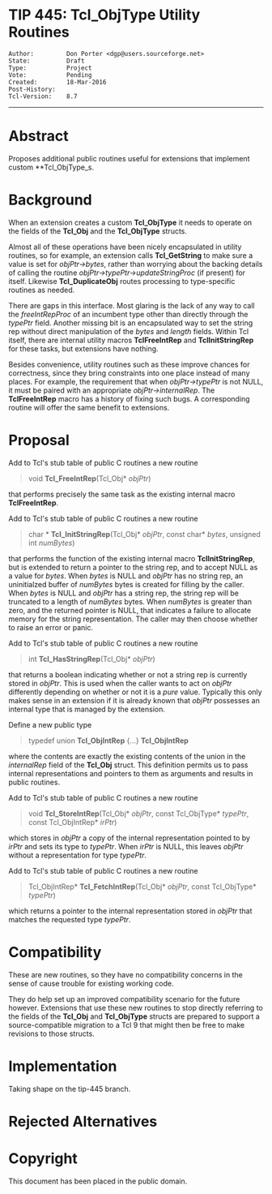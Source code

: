 # TIP 445: Tcl_ObjType Utility Routines
	Author:         Don Porter <dgp@users.sourceforge.net>
	State:          Draft
	Type:           Project
	Vote:           Pending
	Created:        18-Mar-2016
	Post-History:   
	Tcl-Version:	8.7
-----

# Abstract

Proposes additional public routines useful for extensions that implement
custom **Tcl\_ObjType_s.

# Background

When an extension creates a custom **Tcl\_ObjType** it needs to operate on the fields of the **Tcl\_Obj** and the **Tcl\_ObjType** structs.

Almost all of these operations have been nicely encapsulated in utility routines, so for example, an extension calls **Tcl\_GetString** to make sure a value is set for _objPtr->bytes_, rather than worrying about the backing details of calling the routine _objPtr->typePtr->updateStringProc_ \(if present\) for itself.  Likewise **Tcl\_DuplicateObj** routes processing to type-specific routines as needed.

There are gaps in this interface.  Most glaring is the lack of any way to call the _freeIntRepProc_ of an incumbent type other than directly through the _typePtr_ field.  Another missing bit is an encapsulated way to set the string rep without direct manipulation of the _bytes_ and _length_ fields.  Within Tcl itself, there are internal utility macros **TclFreeIntRep** and **TclInitStringRep** for these tasks, but extensions have nothing.

Besides convenience, utility routines such as these improve chances for correctness, since they bring constraints into one place instead of many places.  For example, the requirement that when _objPtr->typePtr_ is not NULL, it must be paired with an appropriate _objPtr->internalRep_.  The **TclFreeIntRep** macro has a history of fixing such bugs.  A corresponding routine will offer the same benefit to extensions.

# Proposal

Add to Tcl's stub table of public C routines a new routine

 > void **Tcl\_FreeIntRep**\(Tcl\_Obj\* _objPtr_\)

that performs precisely the same task as the existing internal
macro **TclFreeIntRep**.

Add to Tcl's stub table of public C routines a new routine 

 > char \* **Tcl\_InitStringRep**\(Tcl\_Obj\* _objPtr_, const char\* _bytes_, unsigned int _numBytes_\)

that performs the function of the existing internal
macro **TclInitStringRep**, but is extended to return a pointer to the
string rep, and to accept NULL as a value for _bytes_.  When _bytes_ is
NULL and _objPtr_ has no string rep, an uninitialzed buffer
of _numBytes_ bytes is created for filling by the caller.
When _bytes_ is NULL and _objPtr_ has a string rep, the string rep will
be truncated to a length of _numBytes_ bytes.  When _numBytes_ is 
greater than zero, and the returned pointer is NULL, that indicates a
failure to allocate memory for the string representation.  The caller
may then choose whether to raise an error or panic.

Add to Tcl's stub table of public C routines a new routine 

 > int **Tcl\_HasStringRep**\(Tcl\_Obj\* _objPtr_\)

that returns a boolean indicating whether or not a string rep
is currently stored in _objPtr_.  This is used when the caller
wants to act on _objPtr_ differently depending on whether or
not it is a _pure_ value.  Typically this only makes sense in
an extension if it is already known that _objPtr_ possesses
an internal type that is managed by the extension.

Define a new public type

 > typedef union **Tcl\_ObjIntRep** \{...\} **Tcl\_ObjIntRep**

where the contents are exactly the existing contents of the union
in the _internalRep_ field of the **Tcl\_Obj** struct.  This definition
permits us to pass internal representations and pointers to them as
arguments and results in public routines.

Add to Tcl's stub table of public C routines a new routine 

 > void **Tcl\_StoreIntRep**\(Tcl\_Obj\* _objPtr_, const Tcl\_ObjType\* _typePtr_, const Tcl\_ObjIntRep\* _irPtr_\)

which stores in _objPtr_ a copy of the internal representation pointed
to by _irPtr_ and sets its type to _typePtr_.  When _irPtr_ is NULL,
this leaves _objPtr_ without a representation for type _typePtr_.

Add to Tcl's stub table of public C routines a new routine 

 > Tcl\_ObjIntRep\* **Tcl\_FetchIntRep**\(Tcl\_Obj\* _objPtr_, const Tcl\_ObjType\* _typePtr_\)

which returns a pointer to the internal representation stored
in _objPtr_ that matches the requested type _typePtr_.

# Compatibility

These are new routines, so they have no compatibility concerns in the sense of cause trouble for existing working code.

They do help set up an improved compatibility scenario for the future however.  Extensions that use these new routines to stop directly referring to the fields of the **Tcl\_Obj** and **Tcl\_ObjType** structs are prepared to support a source-compatible migration to a Tcl 9 that might then be free to make revisions to those structs.

# Implementation

Taking shape on the tip-445 branch.

# Rejected Alternatives

# Copyright

This document has been placed in the public domain.

